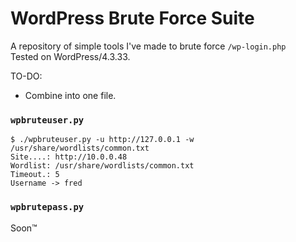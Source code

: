 # WordPress Brute Force Suite

A repository of simple tools I've made to brute force `/wp-login.php` \
Tested on WordPress/4.3.33.

TO-DO:
- Combine into one file.

### `wpbruteuser.py`
```
$ ./wpbruteuser.py -u http://127.0.0.1 -w /usr/share/wordlists/common.txt
Site....: http://10.0.0.48
Wordlist: /usr/share/wordlists/common.txt
Timeout.: 5
Username -> fred
```

### `wpbrutepass.py`
Soon™
